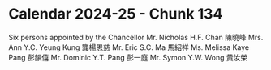 # Calendar 2024-25 - Chunk 134

<!-- Chunk tokens: 67, Enriched tokens: 73 -->

Six persons appointed by the Chancellor
Mr. Nicholas H.F. Chan 陳曉峰
Mrs. Ann Y.C. Yeung Kung 龔楊恩慈
Mr. Eric S.C. Ma 馬紹祥
Ms. Melissa Kaye Pang 彭韻僖
Mr. Dominic Y.T. Pang 彭一庭
Mr. Symon Y.W. Wong 黃汝榮